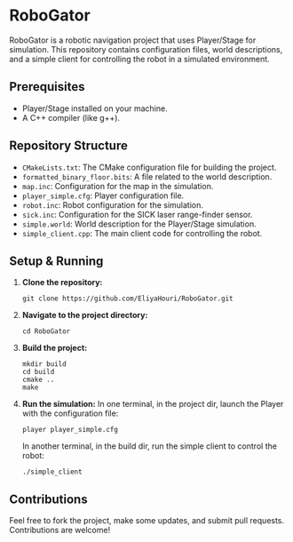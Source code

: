 
# RoboGator

RoboGator is a robotic navigation project that uses Player/Stage for simulation. This repository contains configuration files, world descriptions, and a simple client for controlling the robot in a simulated environment.

## Prerequisites

- Player/Stage installed on your machine.
- A C++ compiler (like g++).

## Repository Structure

- `CMakeLists.txt`: The CMake configuration file for building the project.
- `formatted_binary_floor.bits`: A file related to the world description.
- `map.inc`: Configuration for the map in the simulation.
- `player_simple.cfg`: Player configuration file.
- `robot.inc`: Robot configuration for the simulation.
- `sick.inc`: Configuration for the SICK laser range-finder sensor.
- `simple.world`: World description for the Player/Stage simulation.
- `simple_client.cpp`: The main client code for controlling the robot.

## Setup & Running

1. **Clone the repository:**
    ```
    git clone https://github.com/EliyaHouri/RoboGator.git
    ```
2. **Navigate to the project directory:**
    ```
    cd RoboGator
    ```
3. **Build the project:**
    ```
    mkdir build
    cd build
    cmake ..
    make
    ```
4. **Run the simulation:**
    In one terminal, in the project dir, launch the Player with the configuration file:
    ```
    player player_simple.cfg
    ```
    In another terminal, in the build dir, run the simple client to control the robot:
    ```
    ./simple_client
    ```

## Contributions

Feel free to fork the project, make some updates, and submit pull requests. Contributions are welcome!
